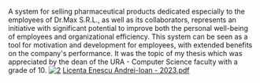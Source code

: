 A system for selling pharmaceutical products dedicated especially to the employees of Dr.Max S.R.L., as well as its collaborators, represents an initiative with significant potential to improve both the personal well-being of employees and organizational efficiency. This system can be seen as a tool for motivation and development for employees, with extended benefits on the company's performance. It was the topic of my thesis which was appreciated by the dean of the URA - Computer Science faculty with a grade of 10.
<a href="https://ibb.co/NnKbgRcZ"><img src="https://i.ibb.co/BKBFHk0q/2.png" alt="2" border="0"></a>
[Licenta Enescu Andrei-Ioan - 2023.pdf](https://github.com/user-attachments/files/18686094/Licenta.Enescu.Andrei-Ioan.-.2023.pdf)
